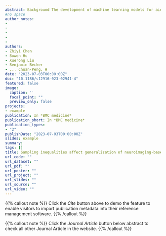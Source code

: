 ```yaml
---
abstract: Background The development of machine learning models for aiding in the diagnosis of mental disorder is recognized as a significant breakthrough in the field of psychiatry. However, clinical practice of such models remains a challenge, with poor generalizability being a major limitation. Methods Here, we conducted a pre-registered meta-research assessment on neuroimaging-based models in the psychiatric literature, quantitatively examining global and regional sampling issues over recent decades, from a view that has been relatively underexplored. A total of 476 studies (n = 118,137) were included in the current assessment. Based on these findings, we built a comprehensive 5-star rating system to quantitatively evaluate the quality of existing machine learning models for psychiatric diagnoses. Results A global sampling inequality in these models was revealed quantitatively (sampling Gini coefficient (G) = 0.81, p < .01), varying across different countries (regions) (e.g., China, G = 0.47; the USA, G = 0.58; Germany, G = 0.78; the UK, G = 0.87). Furthermore, the severity of this sampling inequality was significantly predicted by national economic levels (beta= -2.75, p < .001, R2adj = 0.40; r = -.84, 95% CI -.41 to -.97), and was plausibly predictable for model performance, with higher sampling inequality for reporting higher classification accuracy. Further analyses showed that lack of independent testing (84.24% of models, 95% CI 81.0-87.5%), improper cross-validation (51.68% of models, 95% CI 47.2-56.2%), and poor technical transparency (87.8% of models, 95% CI 84.9-90.8%)/availability (80.88% of models, 95% CI 77.3-84.4%) are prevailing in current diagnostic classifiers despite improvements over time. Relating to these observations, model performances were found decreased in studies with independent cross-country sampling validations (all p < .001, BF10 > 15). In light of this, we proposed a purpose-built quantitative assessment checklist, which demonstrated that the overall ratings of these models increased by publication year but were negatively associated with model performance. Conclusions Together, improving sampling economic equality and hence the quality of machine learning models may be a crucial facet to plausibly translating neuroimaging-based diagnostic classifiers into clinical practice.
#no space  
author_notes:
- 
- 
- 
- 
- 
authors:
- Zhiyi Chen
- Bowen Hu
- Xuerong Liu
- Benjamin Becker
- ... Chuan-Peng, H
date: "2023-07-03T00:00:00Z"
doi: "10.1186/s12916-023-02941-4"
featured: false
image:
  caption: ''
  focal_point: ""
  preview_only: false
projects:
- example
publication: In *BMC medicine*
publication_short: In *BMC medicine*
publication_types:
- "2"
publishDate: "2023-07-03T00:00:00Z"
slides: example
summary: 
tags: []
title: Sampling inequalities affect generalization of neuroimaging-based diagnostic classifiers in psychiatry
url_code: ""
url_dataset: ""
url_pdf: ""
url_poster: ""
url_project: ""
url_slides: ""
url_source: ""
url_video: ""
---
```


{{% callout note %}}
Click the _Cite_ button above to demo the feature to enable visitors to import publication metadata into their reference management software.
{{% /callout %}}

{{% callout note %}}
Click the _Journal Article_ button below abstract to check all other Journal Article in the website.
{{% /callout %}}
